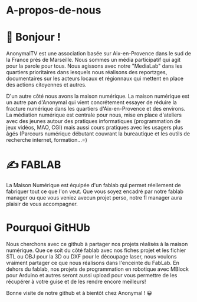 # A-propos-de-nous

# 👋 Bonjour !

AnonymalTV est une association basée sur Aix-en-Provence dans le sud de la France près de Marseille. Nous sommes un média participatif qui agit pour la parole pour tous. Nous agissons avec notre "MediaLab" dans les quartiers prioritaires dans lesquels nous réalisons des reportzges, documentaires sur les acteurs locaux et régionnaux qui mettent en place des actions citoyennes et autres.

D'un autre côté nous avons la maison numérique. La maison numérique est un autre pan d'Anonymal qui vient concrétement essayer de réduire la fracture numérique dans les quartiers d'Aix-en-Provence et des environs. La médiation numérique est centrale pour nous, mise en place d'ateliers avec des jeunes autour des pratiques informatiques (programmation de jeux vidéos, MAO, CGI) mais aussi cours pratiques avec les usagers plus âgés (Parcours numérique débutant couvrant la bureautique et les outils de recherche internet, formation...=)

# ✍ FABLAB

La Maison Numérique est équipée d'un fablab qui permet réellement de fabriquer tout ce que l'on veut. Que vous soyez encadré par notre fablab manager ou que vous veniez avecun projet perso, notre fl manager aura plaisir de vous accompagner.

# Pourquoi GitHUb

Nous cherchons avec ce github à partager nos projets réalisés à la maison numérique. Que ce soit du côté fablab avec nos fiches projet et les fichier STL ou OBJ pour la 3D ou DXF pour le découpage laser, nous voulons vraiment partager ce que nous réalisons dans l'enceinte du FabLab. 
En dehors du fablab, nos projets de programmation en robotique avec MBlock pour Arduino et autres seront aussi upload pour vous permettre de les récupérer à votre guise et de les rendre encore meilleurs!

Bonne visite de notre github et à bientôt chez Anonymal ! 😀
